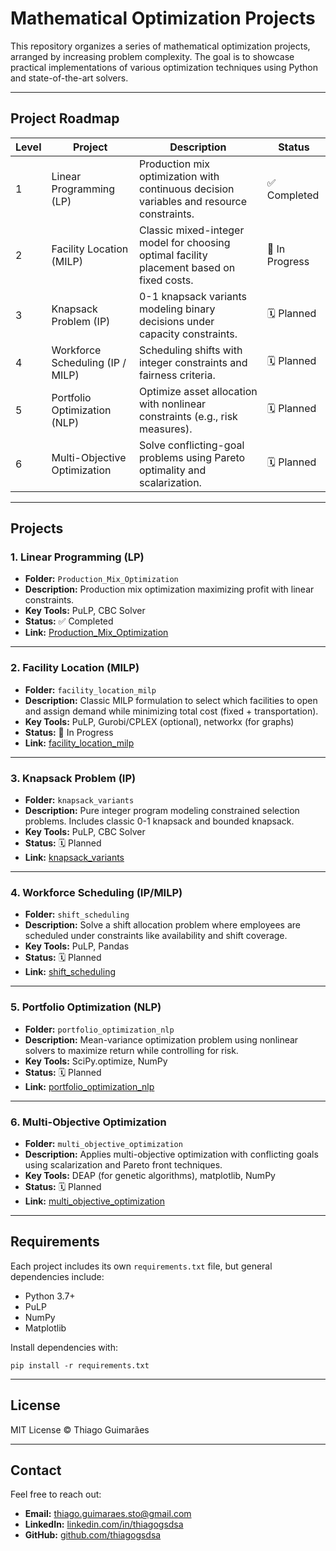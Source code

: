 # Mathematical Optimization Projects

This repository organizes a series of mathematical optimization projects, arranged by increasing problem complexity. The goal is to showcase practical implementations of various optimization techniques using Python and state-of-the-art solvers.

---

## Project Roadmap

| Level | Project                            | Description                                                                                     | Status         |
|-------|------------------------------------|-------------------------------------------------------------------------------------------------|----------------|
| 1     | Linear Programming (LP)            | Production mix optimization with continuous decision variables and resource constraints.        | ✅ Completed   |
| 2     | Facility Location (MILP)           | Classic mixed-integer model for choosing optimal facility placement based on fixed costs.       | 🚧 In Progress |
| 3     | Knapsack Problem (IP)              | 0-1 knapsack variants modeling binary decisions under capacity constraints.                     | 🗓️ Planned     |
| 4     | Workforce Scheduling (IP / MILP)   | Scheduling shifts with integer constraints and fairness criteria.                               | 🗓️ Planned     |
| 5     | Portfolio Optimization (NLP)       | Optimize asset allocation with nonlinear constraints (e.g., risk measures).                     | 🗓️ Planned     |
| 6     | Multi-Objective Optimization       | Solve conflicting-goal problems using Pareto optimality and scalarization.                      | 🗓️ Planned     |

---

## Projects

### 1. Linear Programming (LP)

- **Folder:** `Production_Mix_Optimization`  
- **Description:** Production mix optimization maximizing profit with linear constraints.  
- **Key Tools:** PuLP, CBC Solver  
- **Status:** ✅ Completed  
- **Link:** [Production_Mix_Optimization](https://github.com/thiagogsdsa/mathematical-optimization-projects/tree/main/Production_Mix_Optimization)

---

### 2. Facility Location (MILP)

- **Folder:** `facility_location_milp`  
- **Description:** Classic MILP formulation to select which facilities to open and assign demand while minimizing total cost (fixed + transportation).  
- **Key Tools:** PuLP, Gurobi/CPLEX (optional), networkx (for graphs)  
- **Status:** 🚧 In Progress  
- **Link:** [facility_location_milp](./facility_location_milp)

---

### 3. Knapsack Problem (IP)

- **Folder:** `knapsack_variants`  
- **Description:** Pure integer program modeling constrained selection problems. Includes classic 0-1 knapsack and bounded knapsack.  
- **Key Tools:** PuLP, CBC Solver  
- **Status:** 🗓️ Planned  
- **Link:** [knapsack_variants](./knapsack_variants)

---

### 4. Workforce Scheduling (IP/MILP)

- **Folder:** `shift_scheduling`  
- **Description:** Solve a shift allocation problem where employees are scheduled under constraints like availability and shift coverage.  
- **Key Tools:** PuLP, Pandas  
- **Status:** 🗓️ Planned  
- **Link:** [shift_scheduling](./shift_scheduling)

---

### 5. Portfolio Optimization (NLP)

- **Folder:** `portfolio_optimization_nlp`  
- **Description:** Mean-variance optimization problem using nonlinear solvers to maximize return while controlling for risk.  
- **Key Tools:** SciPy.optimize, NumPy  
- **Status:** 🗓️ Planned  
- **Link:** [portfolio_optimization_nlp](./portfolio_optimization_nlp)

---

### 6. Multi-Objective Optimization

- **Folder:** `multi_objective_optimization`  
- **Description:** Applies multi-objective optimization with conflicting goals using scalarization and Pareto front techniques.  
- **Key Tools:** DEAP (for genetic algorithms), matplotlib, NumPy  
- **Status:** 🗓️ Planned  
- **Link:** [multi_objective_optimization](./multi_objective_optimization)

---

## Requirements

Each project includes its own `requirements.txt` file, but general dependencies include:

- Python 3.7+
- PuLP
- NumPy
- Matplotlib

Install dependencies with:

```
pip install -r requirements.txt
```

---

## License

MIT License © Thiago Guimarães

---

## Contact

Feel free to reach out:

- **Email:** thiago.guimaraes.sto@gmail.com  
- **LinkedIn:** [linkedin.com/in/thiagogsdsa](https://www.linkedin.com/in/thiagogsdsa)  
- **GitHub:** [github.com/thiagogsdsa](https://github.com/thiagogsdsa)

  
